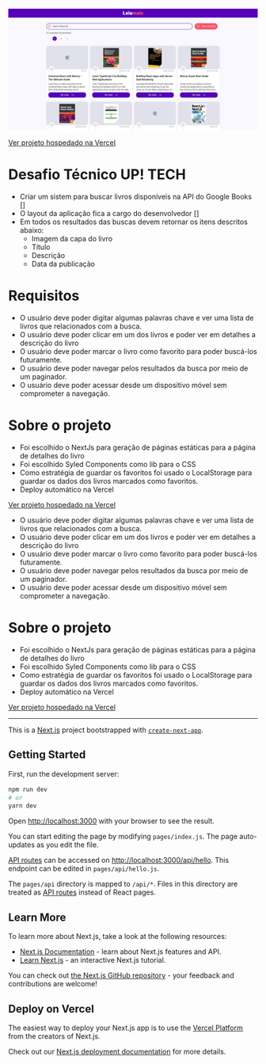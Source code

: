 ![Preview do projeto](https://raw.githubusercontent.com/daniel-hortencio/ApiGoogleBooks/master/public/images/preview/preview.JPG)

[Ver projeto hospedado na Vercel](https://leiamais-six.vercel.app/)

# Desafio Técnico UP! TECH

- Criar um sistem para buscar livros disponíveis na API do Google Books []
- O layout da aplicação fica a cargo do desenvolvedor []
- Em todos os resultados das buscas devem retornar os itens descritos abaixo:
    - Imagem da capa do livro 
    - Título 
    - Descrição
    - Data da publicação

# Requisitos
- O usuário deve poder digitar algumas palavras chave e ver uma lista de livros que relacionados com a busca.
- O usuário deve poder clicar em um dos livros e poder ver em detalhes a descrição do livro
- O usuário deve poder marcar o livro como favorito para poder buscá-los futuramente.
- O usuário deve poder navegar pelos resultados da busca por meio de um paginador.
- O usuário deve poder acessar desde um dispositivo móvel sem comprometer a navegação.

# Sobre o projeto
- Foi escolhido o NextJs para geração de páginas estáticas para a página de detalhes do livro
- Foi escolhido Syled Components como lib para o CSS
- Como estratégia de guardar os favoritos foi usado o LocalStorage para guardar os dados dos livros marcados como favoritos.
- Deploy automático na Vercel


[Ver projeto hospedado na Vercel](https://leiamais-six.vercel.app/)

- O usuário deve poder digitar algumas palavras chave e ver uma lista de livros que relacionados com a busca.
- O usuário deve poder clicar em um dos livros e poder ver em detalhes a descrição do livro
- O usuário deve poder marcar o livro como favorito para poder buscá-los futuramente.
- O usuário deve poder navegar pelos resultados da busca por meio de um paginador.
- O usuário deve poder acessar desde um dispositivo móvel sem comprometer a navegação.

# Sobre o projeto

- Foi escolhido o NextJs para geração de páginas estáticas para a página de detalhes do livro
- Foi escolhido Syled Components como lib para o CSS
- Como estratégia de guardar os favoritos foi usado o LocalStorage para guardar os dados dos livros marcados como favoritos.
- Deploy automático na Vercel

[Ver projeto hospedado na Vercel](https://leiamais-six.vercel.app/)

---

This is a [Next.js](https://nextjs.org/) project bootstrapped with [`create-next-app`](https://github.com/vercel/next.js/tree/canary/packages/create-next-app).

## Getting Started

First, run the development server:

```bash
npm run dev
# or
yarn dev
```

Open [http://localhost:3000](http://localhost:3000) with your browser to see the result.

You can start editing the page by modifying `pages/index.js`. The page auto-updates as you edit the file.

[API routes](https://nextjs.org/docs/api-routes/introduction) can be accessed on [http://localhost:3000/api/hello](http://localhost:3000/api/hello). This endpoint can be edited in `pages/api/hello.js`.

The `pages/api` directory is mapped to `/api/*`. Files in this directory are treated as [API routes](https://nextjs.org/docs/api-routes/introduction) instead of React pages.

## Learn More

To learn more about Next.js, take a look at the following resources:

- [Next.js Documentation](https://nextjs.org/docs) - learn about Next.js features and API.
- [Learn Next.js](https://nextjs.org/learn) - an interactive Next.js tutorial.

You can check out [the Next.js GitHub repository](https://github.com/vercel/next.js/) - your feedback and contributions are welcome!

## Deploy on Vercel

The easiest way to deploy your Next.js app is to use the [Vercel Platform](https://vercel.com/new?utm_medium=default-template&filter=next.js&utm_source=create-next-app&utm_campaign=create-next-app-readme) from the creators of Next.js.

Check out our [Next.js deployment documentation](https://nextjs.org/docs/deployment) for more details.
